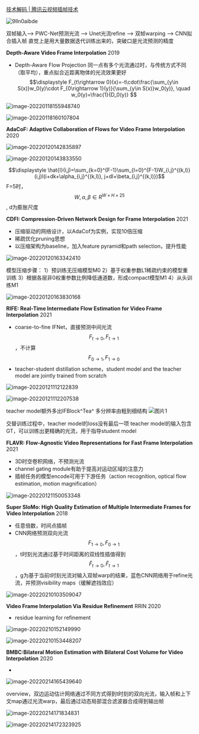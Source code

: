 [技术解码 | 腾讯云视频插帧技术](https://cloud.tencent.com/developer/article/1813604)

![9lln0aibde](0118_frameInter.assets/9lln0aibde.png)

双帧输入--> PWC-Net预测光流 --> Unet光流refine --> 双帧warping --> CNN拟合插入帧
直觉上是用大量数据迭代训练出来的，突破口是光流预测的精度

**Depth-Aware Video Frame Interpolation**    2019

* Depth-Aware Flow Projection
  同一点有多个光流通过时，与传统方式不同（取平均），重点拟合近距离物体的光流效果更好
  $$\displaystyle F_{t\rightarrow 0}(x)=-t\cdot\frac{\sum_{y\in S(x)}w_0(y)\cdot F_{0\rightarrow 1}(y)}{\sum_{y\in S(x)}w_0(y)}, \quad w_0(y)=\frac{1}{D_0(y)} $$

![image-20220118155948740](0118_frameInter.assets/image-20220118155948740.png)

![image-20220118160107804](0118_frameInter.assets/image-20220118160107804.png)



**AdaCoF: Adaptive Collaboration of Flows for Video Frame Interpolation**     2020

![image-20220120142835897](0118_frameInter.assets/image-20220120142835897.png)

![image-20220120143833550](0118_frameInter.assets/image-20220120143833550.png)

$$\displaystyle \hat{I}(i,j)=\sum_{k=0}^{F-1}\sum_{l=0}^{F-1}W_{i,j}^{(k,l)}(i,j)I(i+dk+\alpha_{i,j}^{(k,l)}, j+dl+\beta_{i,j}^{(k,l)})$$
F=5时，$$W,\alpha,\beta \in R^{W\times H \times 25}$$, d为膨胀尺度



**CDFI: Compression-Driven Network Design for Frame Interpolation**  2021

* 压缩驱动的网络设计，以AdaCof为实例，实现10倍压缩
* 稀疏优化pruning思想
* 以压缩架构为baseline，加入feature pyramid和path selection，提升性能

![image-20220120163342410](0118_frameInter.assets/image-20220120163342410.png)

模型压缩步骤：
1）预训练无压缩模型M0
2）基于权重参数L1稀疏约束的模型重训练
3）根据各层非0权重参数比例降低通道数，形成compact模型M1
4）从头训练M1

![image-20220120163830168](0118_frameInter.assets/image-20220120163830168.png)



**RIFE: Real-Time Intermediate Flow Estimation for Video Frame Interpolation**   2021

* coarse-to-fine IFNet，直接预测中间光流$$F_{t\rightarrow 0}, F_{t\rightarrow 1}$$，不计算$$F_{0\rightarrow 1}, F_{1\rightarrow 0}$$
* teacher-student distillation scheme，student model and the teacher model are jointly trained from scratch   

![image-20220121112122839](0118_frameInter.assets/image-20220121112122839.png)

![image-20220121112207538](0118_frameInter.assets/image-20220121112207538.png)

teacher model额外多出IFBlock^Tea^
多分辨率由粗到细结构
![图片1](0118_frameInter.assets/图片1.png)

交替训练过程中，teacher model的loss没有最后一项
teacher model的输入包含GT，可以训练出更精确的光流，用于指导student model



**FLAVR: Flow-Agnostic Video Representations for Fast Frame Interpolation**  	2021

* 3D时空卷积网络，不预测光流
* channel gating module有助于提高对运动区域的注意力
* 插帧任务的模型encode可用于下游任务（action recognition, optical flow estimation, motion magnification）

![image-20220121150053348](0118_frameInter.assets/image-20220121150053348.png)

**Super SloMo: High Quality Estimation of Multiple Intermediate Frames for Video Interpolation**   2018

* 任意倍数，时间点插帧
* CNN网络预测双向光流$$F_{1\rightarrow 0}, F_{0\rightarrow 1}$$，t时刻光流通过基于时间距离的双线性插值得到$$\hat{F}_{t\rightarrow 0}, \hat{F}_{t\rightarrow 1}$$​，g为基于当前t时刻光流对输入双帧warp的结果，蓝色CNN网络用于refine光流，并预测visibility maps（缓解遮挡效应） 

![image-20220210103509047](0118_frameInter.assets/image-20220210103509047.png)

**Video Frame Interpolation Via Residue Refinement**  RRIN  2020

* residue learning  for refinement

![image-20220210152149990](0118_frameInter.assets/image-20220210152149990.png)

![image-20220210153448207](0118_frameInter.assets/image-20220210153448207.png)

**BMBC:Bilateral Motion Estimation with Bilateral Cost Volume for Video Interpolation**  2020

* 

![image-20220214165439640](0118_frameInter.assets/image-20220214165439640.png)

overview，双边运动估计网络通过不同方式得到t时刻的双向光流，输入帧和上下文map通过光流warp，最后通过动态局部混合滤波器合成得到输出帧

![image-20220214171834831](0118_frameInter.assets/image-20220214171834831.png)

![image-20220214172323925](0118_frameInter.assets/image-20220214172323925.png)

